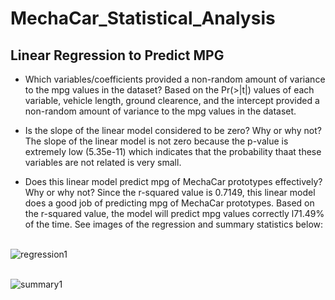 # MechaCar_Statistical_Analysis

## Linear Regression to Predict MPG

- Which variables/coefficients provided a non-random amount of variance to the mpg values in the dataset?
Based on the Pr(>|t|) values of each variable, vehicle length, ground clearence, and the intercept provided a non-random amount of variance to the mpg values in the dataset. 

- Is the slope of the linear model considered to be zero? Why or why not?
The slope of the linear model is not zero because the p-value is extremely low (5.35e-11) which indicates that the probability thaat these variables are not related is very small.

- Does this linear model predict mpg of MechaCar prototypes effectively? Why or why not?
Since the r-squared value is 0.7149, this linear model does a good job of predicting mpg of MechaCar prototypes. Based on the r-squared value, the model will predict mpg values correctly l71.49% of the time. See images of the regression and summary statistics below: 

<br/> ![regression1](regression1.png) <br/> 

<br/> ![summary1](summary1.png) <br/> <br/> <br/> <br/> 
